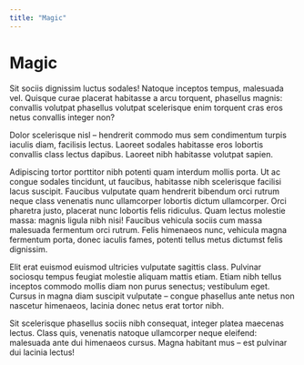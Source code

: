 ```yaml
---
title: "Magic"
---
```


# Magic

Sit sociis dignissim luctus sodales! Natoque inceptos tempus, malesuada vel.
Quisque curae placerat habitasse a arcu torquent, phasellus magnis: convallis
volutpat phasellus volutpat scelerisque enim torquent cras eros netus
convallis integer non?

Dolor scelerisque nisl – hendrerit commodo mus sem condimentum turpis iaculis
diam, facilisis lectus. Laoreet sodales habitasse eros lobortis convallis
class lectus dapibus. Laoreet nibh habitasse volutpat sapien.

Adipiscing tortor porttitor nibh potenti quam interdum mollis porta. Ut ac
congue sodales tincidunt, ut faucibus, habitasse nibh scelerisque facilisi
lacus suscipit. Faucibus vulputate quam hendrerit bibendum orci rutrum neque
class venenatis nunc ullamcorper lobortis dictum ullamcorper. Orci pharetra
justo, placerat nunc lobortis felis ridiculus. Quam lectus molestie massa:
magnis ligula nibh nisi! Faucibus vehicula sociis cum massa malesuada
fermentum orci rutrum. Felis himenaeos nunc, vehicula magna fermentum porta,
donec iaculis fames, potenti tellus metus dictumst felis dignissim.

Elit erat euismod euismod ultricies vulputate sagittis class. Pulvinar
sociosqu tempus feugiat molestie aliquam mattis etiam. Etiam nibh tellus
inceptos commodo mollis diam non purus senectus; vestibulum eget. Cursus in
magna diam suscipit vulputate – congue phasellus ante netus non nascetur
himenaeos, lacinia donec netus erat tortor nibh.

Sit scelerisque phasellus sociis nibh consequat, integer platea maecenas
lectus. Class quis, venenatis natoque ullamcorper neque eleifend: malesuada
ante dui himenaeos cursus. Magna habitant mus – est pulvinar dui lacinia
lectus!